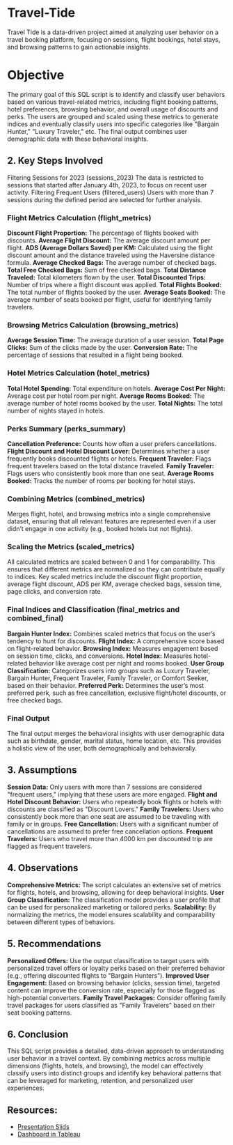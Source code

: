 # Travel-Tide
Travel Tide is a data-driven project aimed at analyzing user behavior on a travel booking platform, focusing on sessions, flight bookings, hotel stays, and browsing patterns to gain actionable insights.  
#  Objective

The primary goal of this SQL script is to identify and classify user behaviors based on various travel-related metrics, including flight booking patterns, hotel preferences, browsing behavior, and overall usage of discounts and perks. The users are grouped and scaled using these metrics to generate indices and eventually classify users into specific categories like "Bargain Hunter," "Luxury Traveler," etc. The final output combines user demographic data with these behavioral insights.

## 2. Key Steps Involved

Filtering Sessions for 2023 (sessions_2023)
The data is restricted to sessions that started after January 4th, 2023, to focus on recent user activity.
Filtering Frequent Users (filtered_users)
Users with more than 7 sessions during the defined period are selected for further analysis.
### Flight Metrics Calculation (flight_metrics)
**Discount Flight Proportion:** The percentage of flights booked with discounts.
**Average Flight Discount:** The average discount amount per flight.
**ADS (Average Dollars Saved) per KM:** Calculated using the flight discount amount and the distance traveled using the Haversine distance formula.
**Average Checked Bags:** The average number of checked bags.
**Total Free Checked Bags:** Sum of free checked bags.
**Total Distance Traveled:** Total kilometers flown by the user.
**Total Discounted Trips:** Number of trips where a flight discount was applied.
**Total Flights Booked:** The total number of flights booked by the user.
**Average Seats Booked:** The average number of seats booked per flight, useful for identifying family travelers.
### Browsing Metrics Calculation (browsing_metrics)
**Average Session Time:** The average duration of a user session.
**Total Page Clicks:** Sum of the clicks made by the user.
**Conversion Rate:** The percentage of sessions that resulted in a flight being booked.
### Hotel Metrics Calculation (hotel_metrics)
**Total Hotel Spending:** Total expenditure on hotels.
**Average Cost Per Night:** Average cost per hotel room per night.
**Average Rooms Booked:** The average number of hotel rooms booked by the user.
**Total Nights:** The total number of nights stayed in hotels.
### Perks Summary (perks_summary)
**Cancellation Preference:** Counts how often a user prefers cancellations.
**Flight Discount and Hotel Discount Lover:** Determines whether a user frequently books discounted flights or hotels.
**Frequent Traveler:** Flags frequent travelers based on the total distance traveled.
**Family Traveler:** Flags users who consistently book more than one seat.
**Average Rooms Booked:** Tracks the number of rooms per booking for hotel stays.
### Combining Metrics (combined_metrics)
Merges flight, hotel, and browsing metrics into a single comprehensive dataset, ensuring that all relevant features are represented even if a user didn’t engage in one activity (e.g., booked hotels but not flights).
### Scaling the Metrics (scaled_metrics)
All calculated metrics are scaled between 0 and 1 for comparability. This ensures that different metrics are normalized so they can contribute equally to indices.
Key scaled metrics include the discount flight proportion, average flight discount, ADS per KM, average checked bags, session time, page clicks, and conversion rate.
### Final Indices and Classification (final_metrics and combined_final)
**Bargain Hunter Index:** Combines scaled metrics that focus on the user’s tendency to hunt for discounts.
**Flight Index:** A comprehensive score based on flight-related behavior.
**Browsing Index:** Measures engagement based on session time, clicks, and conversions.
**Hotel Index:** Measures hotel-related behavior like average cost per night and rooms booked.
**User Group Classification:** Categorizes users into groups such as Luxury Traveler, Bargain Hunter, Frequent Traveler, Family Traveler, or Comfort Seeker, based on their behavior.
**Preferred Perk:** Determines the user’s most preferred perk, such as free cancellation, exclusive flight/hotel discounts, or free checked bags.
### Final Output
The final output merges the behavioral insights with user demographic data such as birthdate, gender, marital status, home location, etc. This provides a holistic view of the user, both demographically and behaviorally.
## 3. Assumptions

**Session Data:** Only users with more than 7 sessions are considered "frequent users," implying that these users are more engaged.
**Flight and Hotel Discount Behavior:** Users who repeatedly book flights or hotels with discounts are classified as "Discount Lovers."
**Family Travelers:** Users who consistently book more than one seat are assumed to be traveling with family or in groups.
**Free Cancellation:** Users with a significant number of cancellations are assumed to prefer free cancellation options.
**Frequent Travelers:** Users who travel more than 4000 km per discounted trip are flagged as frequent travelers.
## 4. Observations

**Comprehensive Metrics:** The script calculates an extensive set of metrics for flights, hotels, and browsing, allowing for deep behavioral insights.
**User Group Classification:** The classification model provides a user profile that can be used for personalized marketing or tailored perks.
**Scalability:** By normalizing the metrics, the model ensures scalability and comparability between different types of behaviors.
## 5. Recommendations

**Personalized Offers:** Use the output classification to target users with personalized travel offers or loyalty perks based on their preferred behavior (e.g., offering discounted flights to "Bargain Hunters").
**Improved User Engagement:** Based on browsing behavior (clicks, session time), targeted content can improve the conversion rate, especially for those flagged as high-potential converters.
**Family Travel Packages:** Consider offering family travel packages for users classified as "Family Travelers" based on their seat booking patterns.
## 6. Conclusion

This SQL script provides a detailed, data-driven approach to understanding user behavior in a travel context. By combining metrics across multiple dimensions (flights, hotels, and browsing), the model can effectively classify users into distinct groups and identify key behavioral patterns that can be leveraged for marketing, retention, and personalized user experiences.

## Resources:
- [Presentation Slids](https://www.canva.com/design/DAGQAMlsxF8/fxk64LCzDlq4Fh5RV8yg1Q/edit?utm_content=DAGQAMlsxF8&utm_campaign=designshare&utm_medium=link2&utm_source=sharebutton)
-  [Dashboard in Tableau](https://public.tableau.com/views/BehaviorIndicesClustering/TravilTide?:language=en-GB&:sid=&:redirect=auth&:display_count=n&:origin=viz_share_link) 
